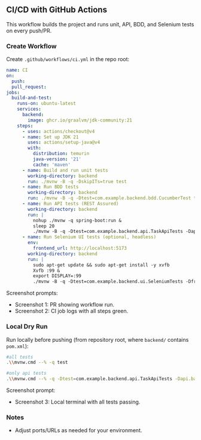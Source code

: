 ## CI/CD with GitHub Actions

This workflow builds the project and runs unit, API, BDD, and Selenium tests on every push/PR.

### Create Workflow

Create `.github/workflows/ci.yml` in the repo root:
```yaml
name: CI
on:
  push:
  pull_request:
jobs:
  build-and-test:
    runs-on: ubuntu-latest
    services:
      backend:
        image: ghcr.io/graalvm/jdk-community:21
    steps:
      - uses: actions/checkout@v4
      - name: Set up JDK 21
        uses: actions/setup-java@v4
        with:
          distribution: temurin
          java-version: '21'
          cache: 'maven'
      - name: Build and run unit tests
        working-directory: backend
        run: ./mvnw -B -q -DskipITs=true test
      - name: Run BDD tests
        working-directory: backend
        run: ./mvnw -B -q -Dtest=com.example.backend.bdd.CucumberTest test
      - name: Run API tests (REST Assured)
        working-directory: backend
        run: |
          nohup ./mvnw -q spring-boot:run &
          sleep 20
          ./mvnw -B -q -Dtest=com.example.backend.api.TaskApiTests -Dapi.base=http://localhost:9090 test
      - name: Run Selenium UI tests (optional, headless)
        env:
          frontend_url: http://localhost:5173
        working-directory: backend
        run: |
          sudo apt-get update && sudo apt-get install -y xvfb
          Xvfb :99 &
          export DISPLAY=:99
          ./mvnw -B -q -Dtest=com.example.backend.ui.SeleniumTests -Dfrontend.url=$frontend_url test || echo "Skipping if frontend not running"
```

Screenshot prompts:
- Screenshot 1: PR showing workflow run.
- Screenshot 2: CI job logs with all steps green.

### Local Dry Run

Run locally before pushing (from repository root, where `backend/` contains `pom.xml`):
```bash
#all tests
.\\mvnw.cmd --% -q test

#only api tests
.\\mvnw.cmd --% -q -Dtest=com.example.backend.api.TaskApiTests -Dapi.base=http://localhost:9090 test
```

Screenshot prompt:
- Screenshot 3: Local terminal with all tests passing.

### Notes
- Adjust ports/URLs as needed for your environment.


